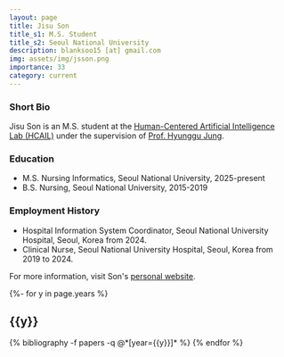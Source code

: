 ```yaml
---
layout: page
title: Jisu Son
title_s1: M.S. Student
title_s2: Seoul National University
description: blanksoo15 [at] gmail.com
img: assets/img/jsson.png
importance: 33
category: current
---
```


### Short Bio
<p>Jisu Son is an M.S. student at the <a href="https://hcail.snu.ac.kr">Human-Centered Artificial Intelligence Lab (HCAIL)</a> under the supervision of <a href="http://hyunggujung.com">Prof. Hyunggu Jung</a>.
</p>

### Education
<ul>
<li>M.S. Nursing Informatics, Seoul National University, 2025-present</li>
<li>B.S. Nursing, Seoul National University, 2015-2019</li>
</ul>

### Employment History
<ul>
<li>Hospital Information System Coordinator, Seoul National University Hospital, Seoul, Korea from 2024.</li>
<li>Clinical Nurse, Seoul National University Hospital, Seoul, Korea from 2019 to 2024.</li>
</ul>

For more information, visit Son's [personal website](https://jisuson-wis.github.io/).

<!-- _pages/publications.md -->
<div class="publications">

{%- for y in page.years %}
  <h2 class="year">{{y}}</h2>
  {% bibliography -f papers -q @*[year={{y}}]* %}
{% endfor %}

</div>
